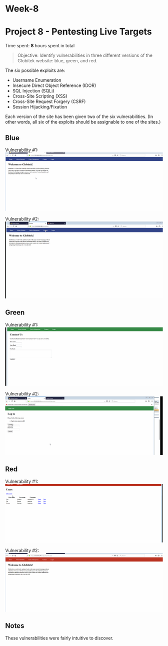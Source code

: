 # Week-8
# Project 8 - Pentesting Live Targets

Time spent: **8** hours spent in total

> Objective: Identify vulnerabilities in three different versions of the Globitek website: blue, green, and red.

The six possible exploits are:
* Username Enumeration
* Insecure Direct Object Reference (IDOR)
* SQL Injection (SQLi)
* Cross-Site Scripting (XSS)
* Cross-Site Request Forgery (CSRF)
* Session Hijacking/Fixation

Each version of the site has been given two of the six vulnerabilities. (In other words, all six of the exploits should be assignable to one of the sites.)

## Blue

Vulnerability #1: ![SQL Injection (SQLi)](https://github.com/kevinsinclair83/Week-8/blob/master/SQLiweek8.gif)

Vulnerability #2: ![Session Hijacking/Fixation](https://github.com/kevinsinclair83/Week-8/blob/master/SessionHijackingweek8.gif)


## Green

Vulnerability #1: ![Cross-Site Scripting (XSS)](https://github.com/kevinsinclair83/Week-8/blob/master/XSSweek8.gif)

Vulnerability #2: ![Username Enumeration](https://github.com/kevinsinclair83/Week-8/blob/master/userenum1.gif)


## Red

Vulnerability #1: ![Cross-Site Request Forgery (CSRF)](https://github.com/kevinsinclair83/Week-8/blob/master/CSRFweek8.gif)

Vulnerability #2: ![Insecure Direct Object Reference (IDOR)](https://github.com/kevinsinclair83/Week-8/blob/master/IDOR.gif)

## Notes

These vulnerabilities were fairly intuitive to discover. 
